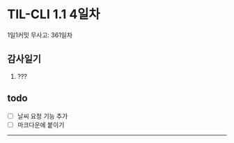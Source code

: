 # TIL-CLI 1.1 4일차

1일1커밋 무사고: 361일차

## 감사일기

1. ???

## todo

- [ ] 날씨 요청 기능 추가
- [ ] 마크다운에 붙이기

---
